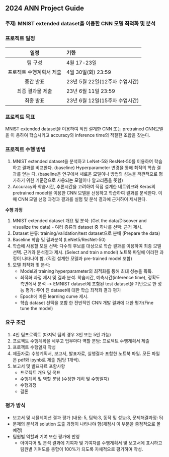 ## 2024 ANN Project Guide
### 주제: MNIST extended dataset을 이용한 CNN 모델 최적화 및 분석
### 프로젝트 일정

|      일정       | 기한                    |
|:-------------:|:----------------------|
|     팀 구성      | 4월 17-23일             |
| 프로젝트 수행계획서 제출 | 4월 30일(화) 23:59       |
|     중간 발표     | 23년 5월 22일(12주차 수업시간) |
|   최종 결과물 제출   | 23년 6월 11일 23:59      |
|     최종 발표     | 23년 6월 12일(15주차 수업시간) |

### 프로젝트 목표
MNIST extended dataset을 이용하여 직접 설계한 CNN 또는 pretrained CNN모델을 이
용하여 학습시키고 accuracy와 inference time의 적절한 조합을 찾는다.

### 프로젝트 수행 방법
1. MNIST extended dataset을 분석하고 LeNet-5와 ResNet-50를 이용하여 학습하고
결과를 비교한다. (baseline) Hyperparameter 변경을 통해 최적의 학습 결과를 얻는
다. (baseline은 연구에서 새로운 모델이나 방법의 성능을 객관적으로 평가하기 위한 기준점으로 사용되는 모델이나 알고리즘을 뜻함)
2. Accuracy와 학습시간, 추론시간을 고려하여 직접 설계한 네트워크와 Keras의 pretrained model을 이용한 CNN 모델을 선정하고 학습하여 결과를 분석한다. 이때
CNN 모델 선정 과정과 결과를 실험 및 분석 결과에 근거하여 제시한다.

**수행 과정**
1) MNIST extended dataset 개요 및 분석: (Get the data/Discover and visualize the data) - 여러 종류의
 dataset 중 하나를 선택: 근거 제시.
2) Dataset 분류: training/validation/test dataset으로 분배 (Prepare the data)
3) Baseline 학습 및 결과분석 (LeNet5/ResNet-50)
4) 학습에 사용할 모델 선택: 다수의 후보를 대상으로 학습 결과를 이용하여 최종 모델
선택. 근거와 분석결과 제시. (Select and train a model) 노트북 파일에 이러한 과정이 나타나야 함. (직접 설계한 모델과 pre-trained model 포함)
5) 모델 최적화 및 분석:
   - Model과 training hyperparameter의 최적화를 통해 최대 성능을 획득.
   - 최적화 과정 제시 및 결과 분석. 학습시간, 예측시간(inference time), 정확도 측면에서 분석 -> EMNIST dataset에 포함된 test dataset을 기반으로 한 성능 평가: 주어
   진 dataset에 대한 학습 최적화 결과 평가
   - Epoch에 따른 learning curve 제시.
   - 학습 dataset 선택을 포함 한 전반적인 CNN 개발 결과에 대한 평가(Fine tune the model)

### 요구 조건
1. 4인 팀프로젝트 (마지막 팀의 경우 3인 또는 5인 가능)
2. 프로젝트 수행계획을 세우고 업무마다 역할 분담: 프로젝트 수행계획서 제출
3. 프로젝트 수행일지 작성
4. 제출자료: 수행계획서, 보고서, 발표자료, 실행결과 포함한 노트북 파일. 모든 파일은
pdf와 ipynb로 제출 (팀당 1개씩).
5. 보고서 및 발표자료 포함사항
   - 프로젝트 개요 및 목표
   - 수행계획 및 역할 분담 (수정한 계획 및 수행일지)
   - 수행과정 
   - 결론

### 평가 방식
- 보고서 및 시뮬레이션 결과 평가 (내용: 5, 팀웍:3, 동작 및 성능:3, 문제해결과정: 5)
- 문제의 분석과 solution 도출 과정이 나타나야 함(채점시 이 부분을 중점적으로 볼 예정) 
- 팀원별 역할과 기여 또한 평가에 반영 
  - 아이디어 및 분석 결과에 기여자 및 기여자를 수행계획서 및 보고서에 표시하고 팀원별 기여도를 총합이 100%가 되도록 자체적으로 평가하여 작성.
